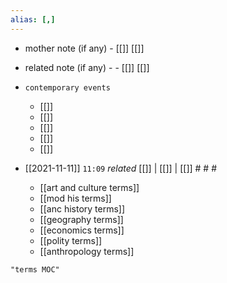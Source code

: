 ```yaml
---
alias: [,]
---
```

- mother note (if any)
		- [[]] [[]]
- related note (if any) -
		- [[]] [[]]
- `contemporary events`
	- [[]]
	- [[]]
	- [[]]
	- [[]]
	- [[]]

- [[2021-11-11]]  `11:09` _related_ [[]] | [[]] | [[]] # # #
	- [[art and culture terms]]
	- [[mod his terms]]
	- [[anc history terms]]
	- [[geography terms]]
	- [[economics terms]]
	- [[polity terms]]
	- [[anthropology terms]]

```query 2021-11-11 11:09
"terms MOC"
```